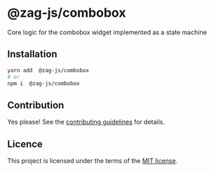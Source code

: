 # @zag-js/combobox

Core logic for the combobox widget implemented as a state machine

## Installation

```sh
yarn add  @zag-js/combobox
# or
npm i  @zag-js/combobox
```

## Contribution

Yes please! See the [contributing guidelines](https://github.com/chakra-ui/ui-machines/blob/main/CONTRIBUTING.md) for
details.

## Licence

This project is licensed under the terms of the
[MIT license](https://github.com/chakra-ui/ui-machines/blob/main/LICENSE).
